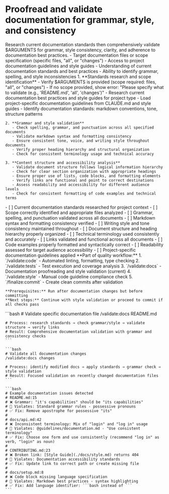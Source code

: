 # Proofread and validate documentation for grammar, style, and consistency

<instructions>
  <context>
    Research current documentation standards then comprehensively validate $ARGUMENTS for grammar, style consistency, clarity, and adherence to documentation best practices.
  </context>

  <requirements>
    - Target documentation files or scope specification (specific files, "all", or "changes")
    - Access to project documentation guidelines and style guides
    - Understanding of current documentation standards and best practices
    - Ability to identify grammar, spelling, and style inconsistencies
  </requirements>

  <execution>
    1. **Standards research and scope identification**
       - Verify $ARGUMENTS is provided (scope required: files, "all", or "changes")
       - If no scope provided, show error: "Please specify what to validate (e.g., 'README.md', 'all', 'changes')"
       - Research current documentation best practices and style guides for project type
       - Load project-specific documentation guidelines from CLAUDE.md and style guides
       - Identify documentation standards: markdown conventions, tone, structure patterns

    2. **Grammar and style validation**
       - Check spelling, grammar, and punctuation across all specified documents
       - Validate markdown syntax and formatting consistency
       - Ensure consistent tone, voice, and writing style throughout documents
       - Verify proper heading hierarchy and structural organization
       - Check for consistent terminology usage and technical accuracy

    3. **Content structure and accessibility analysis**
       - Validate document structure follows logical information hierarchy
       - Check for clear section organization with appropriate headings
       - Ensure proper use of lists, code blocks, and formatting elements
       - Verify links are functional and point to correct destinations
       - Assess readability and accessibility for different audience levels
       - Check for consistent formatting of code examples and technical terms

  </execution>

  <validation>
    - [ ] Current documentation standards researched for project context
    - [ ] Scope correctly identified and appropriate files analyzed
    - [ ] Grammar, spelling, and punctuation validated across all documents
    - [ ] Markdown syntax and formatting consistency verified
    - [ ] Writing style and tone consistency maintained throughout
    - [ ] Document structure and heading hierarchy properly organized
    - [ ] Technical terminology used consistently and accurately
    - [ ] Links validated and functional across all documents
    - [ ] Code examples properly formatted and syntactically correct
    - [ ] Readability assessed for target audience accessibility
    - [ ] Project-specific documentation guidelines applied
  </validation>

  <workflow>
    **Part of quality workflow:**
    1. `/validate:code` - Automated linting, formatting, type checking
    2. `/validate:tests` - Test execution and coverage analysis
    3. `/validate:docs` - Documentation proofreading and style validation (current)
    4. `/validate:style` - Manual code guideline compliance check
    5. `/finalize:commit` - Create clean commits after validation

    **Prerequisites:** Run after documentation changes but before committing
    **Next steps:** Continue with style validation or proceed to commit if all checks pass

  </workflow>

  <examples>
    ```bash
    # Validate specific documentation file
    /validate:docs README.md

    # Process: research standards → check grammar/style → validate structure → verify links
    # Result: Comprehensive documentation validation with grammar and consistency checks
    ```

    ```bash
    # Validate all documentation changes
    /validate:docs changes

    # Process: identify modified docs → apply standards → grammar check → style validation
    # Result: Focused validation on recently changed documentation files
    ```

    ```bash
    # Example documentation issues detected
    # README.md:15
    # ❌ Grammar: "it's capabilities" should be "its capabilities"
    # 📖 Violates: Standard grammar rules - possessive pronouns
    # ✅ Fix: Remove apostrophe for possessive "its"
    #
    # docs/api.md:42
    # ❌ Inconsistent terminology: Mix of "login" and "log in" usage
    # 📖 Violates: @guidelines/documentation.md - "Use consistent terminology"
    # ✅ Fix: Choose one form and use consistently (recommend "log in" as verb, "login" as noun)
    #
    # CONTRIBUTING.md:23
    # ❌ Broken link: [Style Guide](./docs/style.md) returns 404
    # 📖 Violates: Documentation accessibility standards
    # ✅ Fix: Update link to correct path or create missing file
    #
    # docs/setup.md:8
    # ❌ Code block missing language specification
    # 📖 Violates: Markdown best practices - syntax highlighting
    # ✅ Fix: Add language identifier: ```bash instead of ```
    ```

  </examples>
</instructions>